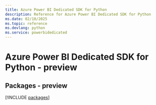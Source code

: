 ```yaml
---
title: Azure Power BI Dedicated SDK for Python
description: Reference for Azure Power BI Dedicated SDK for Python
ms.date: 02/10/2025
ms.topic: reference
ms.devlang: python
ms.service: powerbidedicated
---
```

# Azure Power BI Dedicated SDK for Python - preview
## Packages - preview
[!INCLUDE [packages](power-bi-dedicated-index.md)]